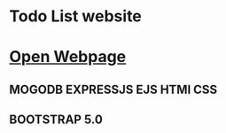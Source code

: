 # Todo List website
# [Open Webpage](https://task-on-tips.herokuapp.com/)
## MOGODB EXPRESSJS EJS HTMl CSS 
## BOOTSTRAP 5.0
